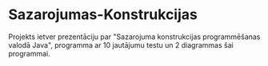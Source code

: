 # Sazarojumas-Konstrukcijas

Projekts ietver prezentāciju par "Sazarojuma konstrukcijas programmēšanas valodā Java", programma ar 10 jautājumu testu un 2 diagrammas šai programmai.
